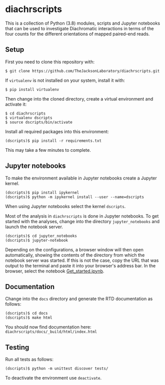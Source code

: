 # diachrscripts

This is a collection of Python (3.8) modules, scripts and Jupyter notebooks that can be used to investigate
Diachromatic interactions in terms of the four counts for the different orientations of mapped paired-end reads.

## Setup

First you need to clone this repository with:
```
$ git clone https://github.com/TheJacksonLaboratory/diachrscripts.git
```

If `virtualenv` is not installed on your system, install it with:
```
$ pip install virtualenv
```

Then change into the cloned directory, create a virtual environment and activate it:
```
$ cd diachrscripts
$ virtualenv dscripts
$ source dscripts/bin/activate
```

Install all required packages into this environment:
```
(dscripts)$ pip install -r requirements.txt
```
This may take a few minutes to complete.

## Jupyter notebooks

To make the environment available in Jupyter notebooks create a Jupyter kernel.
```
(dscripts)$ pip install ipykernel
(dscripts)$ python -m ipykernel install --user --name=dscripts
```
When using Jupyter notebooks select the kernel `dscripts`.

Most of the analysis in `diachrscripts` is done in Jupyter notebooks.
To get started with the analyses, change into the directory `jupyter_notebooks` and launch the notebook server.
```
(dscripts)$ cd jupyter_notebooks
(dscripts)$ jupyter-notebook
```
Depending on the configurations, a browser window will then open automatically,
showing the contents of the directory from which the notebook server was started.
If this is not the case, copy the URL that was output to the terminal and paste it into your browser's address bar.
In the browser, select the notebook
[Get_started.ipynb](jupyter_notebooks/Get_started.ipynb).

## Documentation

Change into the `docs` directory and generate
the RTD documentation as follows:
```
(dscripts)$ cd docs
(dscripts)$ make html
```
You should now find documentation here: `diachrscripts/docs/_build/html/index.html`

## Testing

Run all tests as follows:
```
(dscripts)$ python -m unittest discover tests/
```
To deactivate the environment use `deactivate`.
